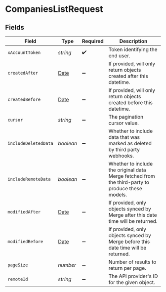 # CompaniesListRequest


## Fields

| Field                                                                                            | Type                                                                                             | Required                                                                                         | Description                                                                                      |
| ------------------------------------------------------------------------------------------------ | ------------------------------------------------------------------------------------------------ | ------------------------------------------------------------------------------------------------ | ------------------------------------------------------------------------------------------------ |
| `xAccountToken`                                                                                  | *string*                                                                                         | :heavy_check_mark:                                                                               | Token identifying the end user.                                                                  |
| `createdAfter`                                                                                   | [Date](https://developer.mozilla.org/en-US/docs/Web/JavaScript/Reference/Global_Objects/Date)    | :heavy_minus_sign:                                                                               | If provided, will only return objects created after this datetime.                               |
| `createdBefore`                                                                                  | [Date](https://developer.mozilla.org/en-US/docs/Web/JavaScript/Reference/Global_Objects/Date)    | :heavy_minus_sign:                                                                               | If provided, will only return objects created before this datetime.                              |
| `cursor`                                                                                         | *string*                                                                                         | :heavy_minus_sign:                                                                               | The pagination cursor value.                                                                     |
| `includeDeletedData`                                                                             | *boolean*                                                                                        | :heavy_minus_sign:                                                                               | Whether to include data that was marked as deleted by third party webhooks.                      |
| `includeRemoteData`                                                                              | *boolean*                                                                                        | :heavy_minus_sign:                                                                               | Whether to include the original data Merge fetched from the third-party to produce these models. |
| `modifiedAfter`                                                                                  | [Date](https://developer.mozilla.org/en-US/docs/Web/JavaScript/Reference/Global_Objects/Date)    | :heavy_minus_sign:                                                                               | If provided, only objects synced by Merge after this date time will be returned.                 |
| `modifiedBefore`                                                                                 | [Date](https://developer.mozilla.org/en-US/docs/Web/JavaScript/Reference/Global_Objects/Date)    | :heavy_minus_sign:                                                                               | If provided, only objects synced by Merge before this date time will be returned.                |
| `pageSize`                                                                                       | *number*                                                                                         | :heavy_minus_sign:                                                                               | Number of results to return per page.                                                            |
| `remoteId`                                                                                       | *string*                                                                                         | :heavy_minus_sign:                                                                               | The API provider's ID for the given object.                                                      |